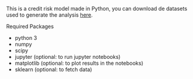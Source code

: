 This is a credit risk model made in Python, you can download de datasets used to generate the analysis [here](https://drive.google.com/drive/folders/1IM7wfiwvzlngdyyr-L7Dafdk7oXZZBgN?usp=sharing).

Required Packages
- python 3
- numpy
- scipy
- jupyter (optional: to run jupyter notebooks)
- matplotlib (optional: to plot results in the notebooks)
- sklearn (optional: to fetch data)
